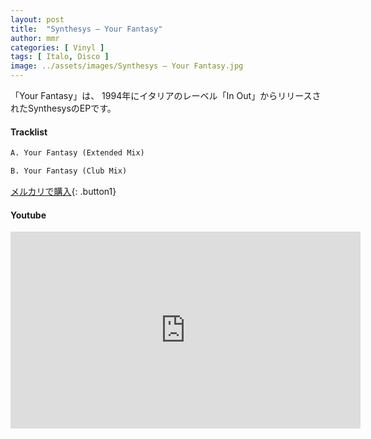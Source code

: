 ```yaml
---
layout: post
title:  "Synthesys – Your Fantasy"
author: mmr
categories: [ Vinyl ]
tags: [ Italo, Disco ]
image: ../assets/images/Synthesys – Your Fantasy.jpg
---
```


「Your Fantasy」は、
1994年にイタリアのレーベル「In Out」からリリースされたSynthesysのEPです。


#### Tracklist
```md
A. Your Fantasy (Extended Mix)

B. Your Fantasy (Club Mix)
```

[メルカリで購入](https://jp.mercari.com/item/m47169289475?afid=6142608987){: .button1}

#### Youtube
<iframe width="560" height="315" src="https://www.youtube.com/embed/5KoYmbeD93I?si=s3qk0ffCxZHFwHtf" title="YouTube video player" frameborder="0" allow="accelerometer; autoplay; clipboard-write; encrypted-media; gyroscope; picture-in-picture; web-share" referrerpolicy="strict-origin-when-cross-origin" allowfullscreen></iframe>